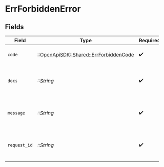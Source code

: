 # ErrForbiddenError


## Fields

| Field                                                                             | Type                                                                              | Required                                                                          | Description                                                                       | Example                                                                           |
| --------------------------------------------------------------------------------- | --------------------------------------------------------------------------------- | --------------------------------------------------------------------------------- | --------------------------------------------------------------------------------- | --------------------------------------------------------------------------------- |
| `code`                                                                            | [::OpenApiSDK::Shared::ErrForbiddenCode](../../models/shared/errforbiddencode.md) | :heavy_check_mark:                                                                | A machine readable error code.                                                    | FORBIDDEN                                                                         |
| `docs`                                                                            | *::String*                                                                        | :heavy_check_mark:                                                                | A link to our documentation with more details about this error code               | https://bannerify.co/docs/api-reference/errors/code/FORBIDDEN                     |
| `message`                                                                         | *::String*                                                                        | :heavy_check_mark:                                                                | A human readable explanation of what went wrong                                   |                                                                                   |
| `request_id`                                                                      | *::String*                                                                        | :heavy_check_mark:                                                                | Please always include the requestId in your error report                          | req:1234                                                                          |